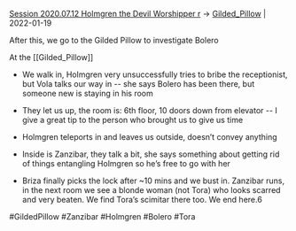 [Session 2020.07.12 Holmgren the Devil Worshipper r](TheWik-main/sessions/notes_matteo_brianedit/Session%202020.07.12%20Holmgren%20the%20Devil%20Worshipper%20r.md) -> [Gilded_Pillow](Gilded_Pillow.md) | 2022-01-19


After this, we go to the Gilded Pillow to investigate Bolero

At the [[Gilded_Pillow]]

-   We walk in, Holmgren very unsuccessfully tries to bribe the receptionist, but Vola talks our way in -- she says Bolero has been there, but someone new is staying in his room
    
-   They let us up, the room is: 6th floor, 10 doors down from elevator -- I give a great tip to the person who brought us to give us time
    
-   Holmgren teleports in and leaves us outside, doesn’t convey anything
    
-   Inside is Zanzibar, they talk a bit, she says something about getting rid of things entangling Holmgren so he’s free to go with her
    
-   Briza finally picks the lock after ~10 mins and we bust in. Zanzibar runs, in the next room we see a blonde woman (not Tora) who looks scarred and very beaten. We find Tora’s scimitar there too. We end here.6

#GildedPillow #Zanzibar #Holmgren #Bolero #Tora